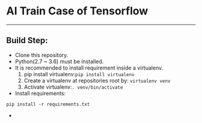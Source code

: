 # AI Train Case of Tensorflow

------------------------------------------------------

## Build Step:
- Clone this repository.
- Python(2.7 ~ 3.6) must be installed.
- It is recommended to install requirement inside a virtualenv.
  1. pip install virtualenv:`pip install virtualenv`
  2. Create a virtualenv at repositories root by: `virtualenv venv`
  3. Activate virtualenv:`. venv/bin/activate`
- Install requirements:
```commandline
pip install -r requirements.txt
```
-  
